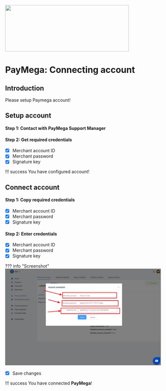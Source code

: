 <img src="https://static.openfintech.io/payment_providers/paymega/logo.svg" width="400px" height="150px">

# PayMega: Connecting account

## Introduction

Please setup Paymega  account!

## Setup account

#### Step 1: Contact with PayMega Support Manager

#### Step 2: Get required credentials

- [x]  Merchant account ID
- [x]  Merchant password
- [x]  Signature key

!!! success
    You have configured account!
    
## Connect account

#### Step 1: Copy required credentials

- [x]  Merchant account ID
- [x]  Merchant password
- [x]  Signature key

#### Step 2: Enter credentials

- [x]  Merchant account ID
- [x]  Merchant password
- [x]  Signature key

??? info "Screenshot"
    [![Step 2](images/paymega-step_connect.png)](images/paymega-step_connect.png)
    
- [x] Save changes

!!! success
    You have connected **PayMega**!